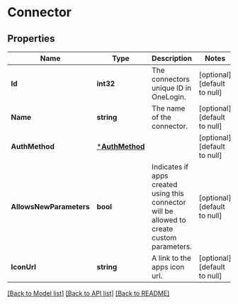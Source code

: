 # Connector

## Properties
Name | Type | Description | Notes
------------ | ------------- | ------------- | -------------
**Id** | **int32** | The connectors unique ID in OneLogin. | [optional] [default to null]
**Name** | **string** | The name of the connector. | [optional] [default to null]
**AuthMethod** | [***AuthMethod**](auth_method.md) |  | [optional] [default to null]
**AllowsNewParameters** | **bool** | Indicates if apps created using this connector will be allowed to create custom parameters. | [optional] [default to null]
**IconUrl** | **string** | A link to the apps icon url. | [optional] [default to null]

[[Back to Model list]](../README.md#documentation-for-models) [[Back to API list]](../README.md#documentation-for-api-endpoints) [[Back to README]](../README.md)

